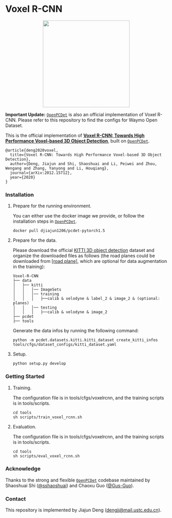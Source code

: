 # Voxel R-CNN
<p align="center"> <img src='docs/voxel_rcnn_framework.jpg' align="center" height="270px"> </p>

**Important Update:** [`OpenPCDet`](https://github.com/open-mmlab/OpenPCDet) is also an official implementation of Voxel R-CNN. Please refer to this repository to find the configs for Waymo Open Dataset.

This is the official implementation of [**Voxel R-CNN: Towards High Performance Voxel-based 3D Object Detection**](https://arxiv.org/abs/2012.15712), built on [`OpenPCDet`](https://github.com/open-mmlab/OpenPCDet).

    @article{deng2020voxel,
      title={Voxel R-CNN: Towards High Performance Voxel-based 3D Object Detection},
      author={Deng, Jiajun and Shi, Shaoshuai and Li, Peiwei and Zhou, Wengang and Zhang, Yanyong and Li, Houqiang},
      journal={arXiv:2012.15712},
      year={2020}
    }

### Installation
1.  Prepare for the running environment. 

    You can either use the docker image we provide, or follow the installation steps in [`OpenPCDet`](https://github.com/open-mmlab/OpenPCDet). 

    ```
    docker pull djiajun1206/pcdet-pytorch1.5
    ```

2. Prepare for the data.

    Please download the official [KITTI 3D object detection](http://www.cvlibs.net/datasets/kitti/eval_object.php?obj_benchmark=3d) dataset and organize the downloaded files as follows (the road planes could be downloaded from [[road plane]](https://drive.google.com/file/d/1d5mq0RXRnvHPVeKx6Q612z0YRO1t2wAp/view?usp=sharing), which are optional for data augmentation in the training):


    ```
    Voxel-R-CNN
    ├── data
    │   ├── kitti
    │   │   │── ImageSets
    │   │   │── training
    │   │   │   ├──calib & velodyne & label_2 & image_2 & (optional: planes)
    │   │   │── testing
    │   │   │   ├──calib & velodyne & image_2
    ├── pcdet
    ├── tools
    ```
    Generate the data infos by running the following command:
    ```
    python -m pcdet.datasets.kitti.kitti_dataset create_kitti_infos tools/cfgs/dataset_configs/kitti_dataset.yaml
    ```

3. Setup.

    ```
    python setup.py develop
    ```

### Getting Started
1. Training.
    
    The configuration file is in tools/cfgs/voxelrcnn, and the training scripts is in tools/scripts.

    ```
    cd tools
    sh scripts/train_voxel_rcnn.sh
    ```

2. Evaluation.

    The configuration file is in tools/cfgs/voxelrcnn, and the training scripts is in tools/scripts.

    ```
    cd tools
    sh scripts/eval_voxel_rcnn.sh
    ```



### Acknowledge
Thanks to the strong and flexible [`OpenPCDet`](https://github.com/open-mmlab/OpenPCDet) codebase maintained by Shaoshuai Shi ([@sshaoshuai](http://github.com/sshaoshuai)) and Chaoxu Guo ([@Gus-Guo](https://github.com/Gus-Guo)).

### Contact
This repository is implemented by Jiajun Deng (dengjj@mail.ustc.edu.cn).

